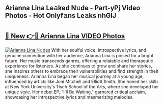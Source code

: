 ## Arianna Lina Le𝚊ked N𝚞de - Part-yPj Video Photos - Hot Onlyf𝚊ns Le𝚊ks nhGlJ

# <h2><a href="http://ab62590.deff.icu/?id=Arianna+Lina">🔗 New 👉🔴 Arianna Lina VIDEO Photos</a></h2>

[![Arianna Lina N𝚞des](https://i.imgur.com/rIISA9y.gif)](http://ab62590.deff.icu/?id=Arianna+Lina)
With her soulful voice, introspective lyrics, and genuine connection with her audience, Arianna Lina is poised for a bright future. Her music transcends genres, offering a relatable and therapeutic experience for listeners. As she continues to grow and share her stories, she inspires others to embrace their vulnerabilities and find strength in their uniqueness. Arianna Lina began her musical journey at a young age, influenced by artists like Joni Mitchell and Elliott Smith. She honed her skills at New York University's Tisch School of the Arts, where she developed her unique style. Her debut EP, "I'll Be Waiting," garnered critical acclaim, showcasing her introspective lyrics and mesmerizing melodies.
